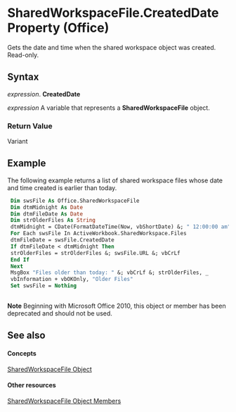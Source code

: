 
# SharedWorkspaceFile.CreatedDate Property (Office)

Gets the date and time when the shared workspace object was created. Read-only.


## Syntax

 _expression_. **CreatedDate**

 _expression_ A variable that represents a **SharedWorkspaceFile** object.


### Return Value

Variant


## Example

The following example returns a list of shared workspace files whose date and time created is earlier than today.


```vb
 Dim swsFile As Office.SharedWorkspaceFile 
 Dim dtmMidnight As Date 
 Dim dtmFileDate As Date 
 Dim strOlderFiles As String 
 dtmMidnight = CDate(FormatDateTime(Now, vbShortDate) &; " 12:00:00 am") 
 For Each swsFile In ActiveWorkbook.SharedWorkspace.Files 
 dtmFileDate = swsFile.CreatedDate 
 If dtmFileDate < dtmMidnight Then 
 strOlderFiles = strOlderFiles &; swsFile.URL &; vbCrLf 
 End If 
 Next 
 MsgBox "Files older than today: " &; vbCrLf &; strOlderFiles, _ 
 vbInformation + vbOKOnly, "Older Files" 
 Set swsFile = Nothing 
 

```


 **Note**  Beginning with Microsoft Office 2010, this object or member has been deprecated and should not be used.


## See also


#### Concepts


[SharedWorkspaceFile Object](44e0bbfa-145d-df71-928f-2333b54f1829.md)
#### Other resources


[SharedWorkspaceFile Object Members](5d4b35b5-ef65-7b5b-917e-a0cc282f901f.md)